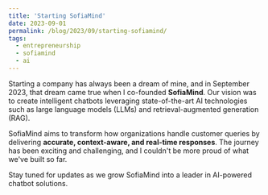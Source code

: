 ```yaml
---
title: 'Starting SofiaMind'
date: 2023-09-01
permalink: /blog/2023/09/starting-sofiamind/
tags:
  - entrepreneurship
  - sofiamind
  - ai
---
```


Starting a company has always been a dream of mine, and in September 2023, that dream came true when I co-founded **SofiaMind**. Our vision was to create intelligent chatbots leveraging state-of-the-art AI technologies such as large language models (LLMs) and retrieval-augmented generation (RAG).

SofiaMind aims to transform how organizations handle customer queries by delivering **accurate, context-aware, and real-time responses**. The journey has been exciting and challenging, and I couldn't be more proud of what we've built so far.

Stay tuned for updates as we grow SofiaMind into a leader in AI-powered chatbot solutions.

